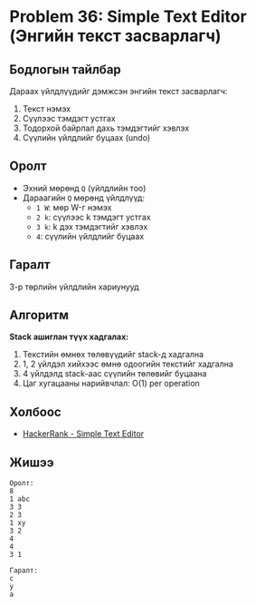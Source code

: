 # Problem 36: Simple Text Editor (Энгийн текст засварлагч)

## Бодлогын тайлбар

Дараах үйлдлүүдийг дэмжсэн энгийн текст засварлагч:

1. Текст нэмэх
2. Сүүлээс тэмдэгт устгах
3. Тодорхой байрлал дахь тэмдэгтийг хэвлэх
4. Сүүлийн үйлдлийг буцаах (undo)

## Оролт

- Эхний мөрөнд `Q` (үйлдлийн тоо)
- Дараагийн `Q` мөрөнд үйлдлүүд:
  - `1 W`: мөр W-г нэмэх
  - `2 k`: сүүлээс k тэмдэгт устгах
  - `3 k`: k дэх тэмдэгтийг хэвлэх
  - `4`: сүүлийн үйлдлийг буцаах

## Гаралт

3-р төрлийн үйлдлийн хариунууд

## Алгоритм

**Stack ашиглан түүх хадгалах:**

1. Текстийн өмнөх төлөвүүдийг stack-д хадгална
2. 1, 2 үйлдэл хийхээс өмнө одоогийн текстийг хадгална
3. 4 үйлдэлд stack-аас сүүлийн төлөвийг буцаана
4. Цаг хугацааны нарийвчлал: O(1) per operation

## Холбоос

- [HackerRank - Simple Text Editor](https://www.hackerrank.com/challenges/simple-text-editor)

## Жишээ

```
Оролт:
8
1 abc
3 3
2 3
1 xy
3 2
4
4
3 1

Гаралт:
c
y
a
```
